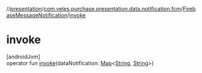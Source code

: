 //[presentation](../../../index.md)/[com.veles.purchase.presentation.data.notification.fcm](../index.md)/[FirebaseMessageNotification](index.md)/[invoke](invoke.md)

# invoke

[androidJvm]\
operator fun [invoke](invoke.md)(dataNotification: [Map](https://kotlinlang.org/api/latest/jvm/stdlib/kotlin.collections/-map/index.html)&lt;[String](https://kotlinlang.org/api/latest/jvm/stdlib/kotlin/-string/index.html), [String](https://kotlinlang.org/api/latest/jvm/stdlib/kotlin/-string/index.html)&gt;)
